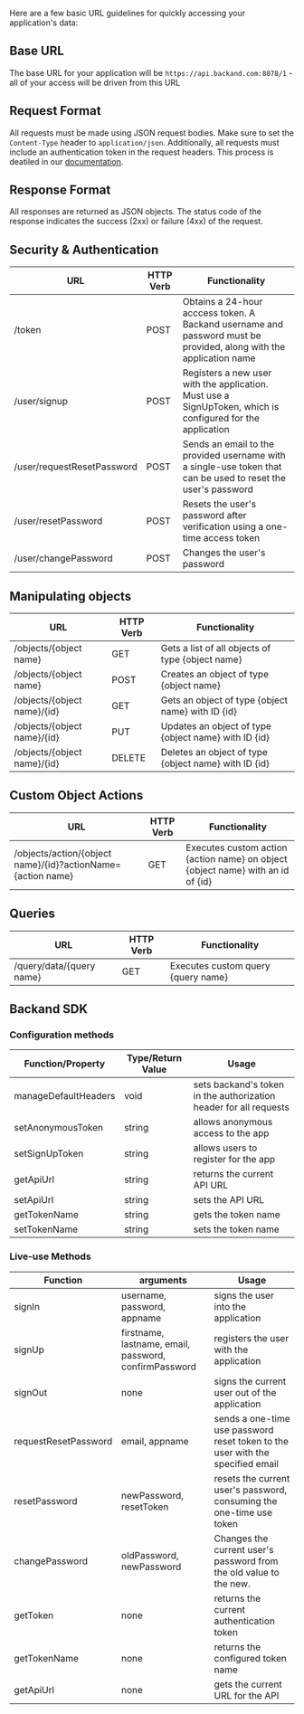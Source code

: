 Here are a few basic URL guidelines for quickly accessing your application's data:

## Base URL

The base URL for your application will be `https://api.backand.com:8078/1` - all of your access will be driven from this URL

## Request Format

All requests must be made using JSON request bodies. Make sure to set the `Content-Type` header to `application/json`. Additionally, all requests must include an authentication token in the request headers. This process is deatiled in our [documentation](http://docs.backand.com/en/latest/security/index.html).

## Response Format

All responses are returned as JSON objects. The status code of the response indicates the success (2xx) or failure (4xx) of the request.

## Security & Authentication
| URL | HTTP Verb | Functionality |
| ----- | ----------- | --------------- |
| /token | POST | Obtains a 24-hour acccess token. A Backand username and password must be provided, along with the application name |
| /user/signup | POST | Registers a new user with the application. Must use a SignUpToken, which is configured for the application |
| /user/requestResetPassword | POST | Sends an email to the provided username with a single-use token that can be used to reset the user's password |
| /user/resetPassword | POST | Resets the user's password after verification using a one-time  access token |
| /user/changePassword | POST | Changes the user's password |

## Manipulating objects
| URL | HTTP Verb | Functionality |
| ----- | ----------- | --------------- |
| /objects/{object name} | GET | Gets a list of all objects of type {object name} |
| /objects/{object name} | POST | Creates an object of type {object name} |
| /objects/{object name}/{id} | GET | Gets an object of type {object name} with ID {id} |
| /objects/{object name}/{id} | PUT | Updates an object of type {object name} with ID {id} |
| /objects/{object name}/{id} | DELETE | Deletes an object of type {object name} with ID {id} |

## Custom Object Actions
| URL | HTTP Verb | Functionality |
| ----- | ----------- | --------------- |
| /objects/action/{object name}/{id}?actionName={action name} | GET | Executes custom action {action name} on object {object name} with an id of {id} |

## Queries
| URL | HTTP Verb | Functionality |
| ----- | ----------- | --------------- |
| /query/data/{query name} | GET | Executes custom query {query name} |

## Backand SDK

### Configuration methods
| Function/Property | Type/Return Value | Usage |
| ----------------- | ----------------- | ----- |
| manageDefaultHeaders | void | sets backand's token in the authorization header for all requests |
| setAnonymousToken | string | allows anonymous access to the app |
| setSignUpToken | string | allows users to register for the app |
| getApiUrl | string | returns the current API URL |
| setApiUrl | string | sets the API URL |
| getTokenName | string | gets the token name |
| setTokenName | string | sets the token name |

### Live-use Methods
| Function | arguments | Usage |
| -------- | --------- | ----- |
| signIn | username, password, appname | signs the user into the application |
| signUp | firstname, lastname, email, password, confirmPassword | registers the user with the application |
| signOut | none | signs the current user out of the application |
| requestResetPassword | email, appname | sends a one-time use password reset token to the user with the specified email |
| resetPassword | newPassword, resetToken | resets the current user's password, consuming the one-time use token |
| changePassword | oldPassword, newPassword | Changes the current user's  password from the old value to the new. |
| getToken | none | returns the current authentication token |
| getTokenName | none | returns the configured token name |
| getApiUrl | none | gets the current URL for the API |

